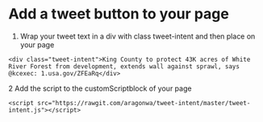 # Add a tweet button to your page

1. Wrap your tweet text in a div with class tweet-intent and then place on your page
```
<div class="tweet-intent">King County to protect 43K acres of White River Forest from development, extends wall against sprawl, says @kcexec: 1.usa.gov/ZFEaRq</div>
```

2 Add the script to the customScriptblock of your page
```
<script src="https://rawgit.com/aragonwa/tweet-intent/master/tweet-intent.js"></script>
```
